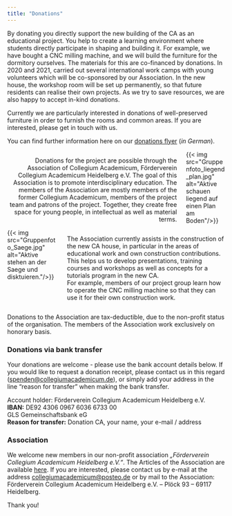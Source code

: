 ```yaml
---
title: "Donations"
---
```


By donating you directly support the new building of the CA as an educational project. You help to create a learning environment where students directly participate in shaping and building it. For example, we have bought a CNC milling machine, and we will build the furniture for the dormitory ourselves. The materials for this are co-financed by donations. In 2020 and 2021, carried out several international work camps with young volunteers which will be co-sponsored by our Association. In the new house, the workshop room will be set up permanently, so that future residents can realise their own projects. As we try to save resources, we are also happy to accept in-kind donations.

Currently we are particularly interested in donations of well-preserved furniture in order to furnish the rooms and common areas. If you are interested, please get in touch with us.

You can find further information here on our <a href="/media/2023_Spendenflyer_digital.pdf">donations flyer</a> (_in German_).

<div class="columns">
  <div class="column">
    <p style="text-align:right">
    Donations for the project are possible through the Association of Collegium Academicum, Förderverein Collegium Academicum Heidelberg e.V. The goal of this Association is to promote interdisciplinary education. The members of the Association are mostly members of the former Collegium Academicum, members of the project team and patrons of the project. Together, they create free space for young people, in intellectual as well as material terms.
    </p>
  </div>
  <div class="column">
    {{< img src="Gruppenfoto_liegend_plan.jpg" alt="Aktive schauen liegend auf einen Plan am Boden"/>}}
  </div>
</div>

<div class="columns">
  <div class="column">
  {{< img src="Gruppenfoto_Saege.jpg" alt="Aktive stehen an der Saege und disktuieren."/>}}
  </div>

  <div class="column">
    <p style="text-align:left">
    The Association currently assists in the construction of the new CA house, in particular in the areas of educational work and own construction contributions. This helps us to develop presentations, training courses and workshops as well as concepts for a tutorials program in the new CA.
    <br>
    For example, members of our project group learn how to operate the CNC milling machine so that they can use it for their own construction work.
    </p>
  </div>
</div>



Donations to the Association are tax-deductible, due to the non-profit status of the organisation. The members of the Association work exclusively on honorary basis.


### Donations via bank transfer
Your donations are welcome - please use the bank account details below. If you would like to request a donation receipt, please contact us in this regard (<a href="mailto:spenden@collegiumacademicum.de">spenden@collegiumacademicum.de</a>), or simply add your address in the line “reason for transfer” when making the bank transfer.


<div class="notification is-primary">
  Account holder: Förderverein Collegium Academicum Heidelberg e.V.<br>
  <b>IBAN:</b> DE92 4306 0967 6036 6733 00<br>
  GLS Gemeinschaftsbank eG<br>
  <b>Reason for transfer:</b> Donation CA, your name, your e-mail / address
</div>


### Association
We welcome new members in our non-profit association
_„Förderverein Collegium Academicum Heidelberg e.V.“_. The Articles of the Association are available [here](/docs/satzung_foerderverein.pdf). If you are interested, please contact us by e-mail at the address
[collegiumacademicum@posteo.de](mailto:collegiumacademicum@posteo.de) or by mail to the Association: Förderverein Collegium Academicum Heidelberg e.V. – Plöck 93 –
69117 Heidelberg.

Thank you!

